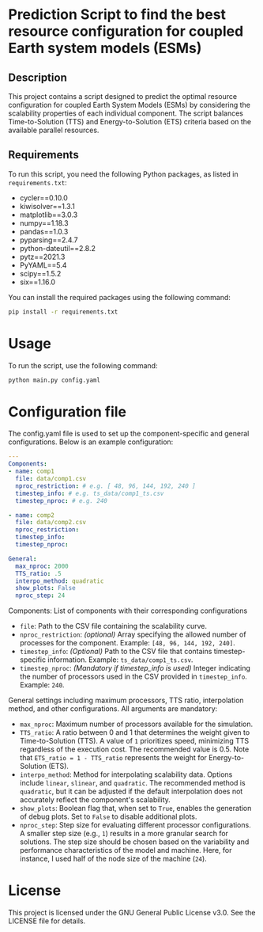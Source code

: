 # Prediction Script to find the best resource configuration for coupled Earth system models (ESMs)

## Description
This project contains a script designed to predict the optimal resource configuration for coupled Earth System Models (ESMs) by considering the scalability properties of each individual component. The script balances Time-to-Solution (TTS) and Energy-to-Solution (ETS) criteria based on the available parallel resources.

## Requirements
To run this script, you need the following Python packages, as listed in `requirements.txt`:

- cycler==0.10.0
- kiwisolver==1.3.1
- matplotlib==3.0.3
- numpy==1.18.3
- pandas==1.0.3
- pyparsing==2.4.7
- python-dateutil==2.8.2
- pytz==2021.3
- PyYAML==5.4
- scipy==1.5.2
- six==1.16.0

You can install the required packages using the following command:
```bash
pip install -r requirements.txt
```

# Usage
To run the script, use the following command:

```bash
python main.py config.yaml
```

# Configuration file
The config.yaml file is used to set up the component-specific and general configurations. Below is an example configuration:

```yaml
---
Components:
- name: comp1
  file: data/comp1.csv
  nproc_restriction: # e.g. [ 48, 96, 144, 192, 240 ]
  timestep_info: # e.g. ts_data/comp1_ts.csv
  timestep_nproc: # e.g. 240

- name: comp2
  file: data/comp2.csv
  nproc_restriction:
  timestep_info: 
  timestep_nproc:

General:
  max_nproc: 2000
  TTS_ratio: .5
  interpo_method: quadratic
  show_plots: False
  nproc_step: 24
```

Components: List of components with their corresponding configurations
- `file`: Path to the CSV file containing the scalability curve.
- `nproc_restriction`: _(optional)_ Array specifying the allowed number of processes for the component. Example: `[48, 96, 144, 192, 240]`.
- `timestep_info`:  _(Optional)_ Path to the CSV file that contains timestep-specific information. Example: `ts_data/comp1_ts.csv`.
- `timestep_nproc`: _(Mandatory if timestep_info is used)_ Integer indicating the number of processors used in the CSV provided in `timestep_info`. Example: `240`.

General settings including maximum processors, TTS ratio, interpolation method, and other configurations. All arguments are mandatory:

- `max_nproc`: Maximum number of processors available for the simulation.
- `TTS_ratio`: A ratio between 0 and 1 that determines the weight given to Time-to-Solution (TTS). A value of `1` prioritizes speed, minimizing TTS regardless of the execution cost. The recommended value is 0.5. Note that `ETS_ratio = 1 - TTS_ratio` represents the weight for Energy-to-Solution (ETS).
- `interpo_method`: Method for interpolating scalability data. Options include `linear`, `slinear`, and `quadratic`. The recommended method is `quadratic`, but it can be adjusted if the default interpolation does not accurately reflect the component's scalability.
- `show_plots`: Boolean flag that, when set to `True`, enables the generation of debug plots. Set to `False` to disable additional plots.
- `nproc_step`: Step size for evaluating different processor configurations. A smaller step size (e.g., `1`) results in a more granular search for solutions. The step size should be chosen based on the variability and performance characteristics of the model and machine. Here, for instance, I used half of the node size of the machine (`24`).

# License
This project is licensed under the GNU General Public License v3.0. See the LICENSE file for details.

